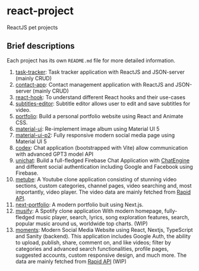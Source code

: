 # react-project
ReactJS pet projects

## Brief descriptions
Each project has its own `README.md` file for more detailed information.

1. [task-tracker](https://github.com/binh234/react-project/tree/main/task-tracker): Task tracker application with ReactJS and JSON-server (mainly CRUD)
2. [contact-app](https://github.com/binh234/react-project/tree/main/contact-app): Contact management application with ReactJS and JSON-server (mainly CRUD)
3. [react-hook](https://github.com/binh234/react-project/tree/main/react-hook): To understand different React hooks and their use-cases
4. [subtitles-editor](https://github.com/binh234/react-project/tree/main/subtitles-editor): Subtitle editor allows user to edit and save subtitles for video.
5. [portfolio](https://github.com/binh234/react-project/tree/main/portfolio): Build a personal portfolio website using React and Animate CSS.
6. [material-ui](https://github.com/binh234/react-project/tree/main/material-ui): Re-implement image album using Material UI 5
7. [material-ui-p2](https://github.com/binh234/react-project/tree/main/material-ui-p2): Fully responsive modern social media page using Material UI 5
8. [codex](https://github.com/binh234/react-project/tree/main/codex): Chat application (bootstrapped with Vite) allow communication with advanced GPT3 model API
9. [unichat](https://github.com/binh234/react-project/tree/main/unichat): Build a full-fledged Firebase Chat Application with [ChatEngine](https://chatengine.io) and different social authentication including Google and Facebook using Firebase.
10. [metube](https://github.com/binh234/react-project/tree/main/metube): A Youtube clone application consisting of stunning video sections, custom categories, channel pages, video searching and, most importantly, video player. The video data are mainly fetched from [Rapid API](https://rapidapi.com/hub).
11. [next-portfolio](https://github.com/binh234/react-project/tree/main/next-portfolio): A modern portfolio buit using Next.js.
12. [musify](https://github.com/binh234/react-project/tree/main/musify): A Spotify clone application With modern homepage, fully-fledged music player, search, lyrics, song exploration features, search, popular music around us, worldwide top charts. (WIP)
13. [moments](https://github.com/binh234/react-project/tree/main/moments): Modern Social Media Website using React, Nextjs, TypeScript and Sanity (backend). This application includes Google Auth, the ability to upload, publish, share, comment on, and like videos; filter by categories and advanced search functionalities, profile pages, suggested accounts, custom responsive design, and much more. The data are mainly fetched from [Rapid API](https://rapidapi.com/hub) (WIP)